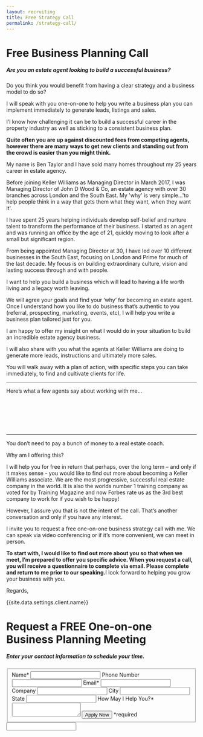 ```yaml
---
layout: recruiting
title: Free Strategy Call
permalink: /strategy-call/
---
```


<div class="recruiting-page"><h1 class="join-us">Free Business Planning Call</h1><h5 class="join-us-subtitle">Are you an estate agent looking to build a successful business?</h5><p>Do you think you would benefit from having a clear strategy and a business model to do so?</p><p>I will speak with you one-on-one to help you write a business plan you can implement immediately to generate leads, listings and sales.</p><p>I&rsquo;I know how challenging it can be to build a successful career in the property industry as well as sticking to a consistent business plan.</p><p><strong>Quite often you are up against discounted fees from competing agents, however there are many ways to get new clients and standing out from the crowd is easier than you might think.</strong></p><p>My name is Ben Taylor and I have sold many homes throughout my 25 years career in estate agency.</p><p>Before joining Keller Williams as Managing Director in March 2017, I was Managing Director of John D Wood & Co, an estate agency with over 30 branches across London and the South East. My 'why' is very simple...'to help people think in a way that gets them what they want, when they want it'. 
</p><!--base32-41xja839dthprxb4cmg76x3jc5u6atvt5nr6gvvmdxtjwu3mdnp209bx40-base32--><p>I have spent 25 years helping individuals develop self-belief and nurture talent to transform the performance of their business. I started as an agent and was running an office by the age of 21, quickly moving to look after a small but significant region.</p><p>From being appointed Managing Director at 30, I have led over 10 different businesses in the South East, focusing on London and Prime for much of the last decade. My focus is on building extraordinary culture, vision and lasting success through and with people.</p><p>I want to help you build a business which will lead to having a life worth living and a legacy worth leaving.</p><p>We will agree your goals and find your ‘why’ for becoming an estate agent. Once I understand how you like to do business that’s authentic to you (referral, prospecting, marketing, events, etc), I will help you write a business plan tailored just for you.</p><p>I am happy to offer my insight on what I would do in your situation to build an incredible estate agency business.</p><p>I will also share with you what the agents at Keller Williams are doing to generate more leads, instructions and ultimately more sales.</p><p>You will walk away with a plan of action, with specific steps you can take immediately, to find and cultivate clients for life.</p><hr /><div class="qanda"><p class="section-title">Here&rsquo;s what a few agents say about working with me&hellip;</p><p><span class="quote"></span><br /><span class="author"></span></p><p><span class="quote"></span><br /><span class="author"></span></p><p><span class="quote"></span><br /><span class="author"></span></p></div><hr /><p>You don&rsquo;t need to pay a bunch of money to a real estate coach.</p><p>Why am I offering this?</p><p>I will help you for free in return that perhaps, over the long term – and only if it makes sense - you would like to find out more about becoming a Keller Williams associate. We are the most progressive, successful real estate company in the world. It is also the worlds number 1 training company as voted for by Training Magazine and now Forbes rate us as the 3rd best company to work for if you wish to be happy!</p><p>However, I assure you that is not the intent of the call. That’s another conversation and only if you have any interest.</p><p>I invite you to request a free one-on-one business strategy call with me. We can speak via video conferencing or if it’s more convenient, we can meet in person.</p><p><strong>To start with, I would like to find out more about you so that when we meet, I’m prepared to offer you specific advice.  When you request a call, you will receive a questionnaire to complete via email. Please complete and return to me prior to our speaking.</strong>I look forward to helping you grow your business with you.</p><p>Regards,</p><p>{{site.data.settings.client.name}}</p><h1 class="join-us">Request a FREE One-on-one Business Planning Meeting</h1><h5 class="join-us-subtitle">Enter your contact information to schedule your time.</h5><form method="post" class="home-value cta-forms" action="http://formspree.io/{{site.data.settings.client.email}}" onsubmit="return setReturn()"><fieldset><label for="name">Name*</label> <input type="text" required="" name="name" /> <label for="phone">Phone Number </label> <input type="tel" name="phone" /> <label for="email">Email*</label> <input type="text" required="" name="email" /> <label for="company">Company </label> <input type="text" name="company" /> <label for="city">City </label> <input type="text" name="city" /> <label for="state">State </label> <input type="text" name="state" /> <label for="message">How May I Help You?* </label><textarea name="message" required=""></textarea> <input class="submit light-light" type="submit" value="Apply Now" name="submitrecruitingForm" /> <span class="asterisk">*required</span></fieldset><div class="hidden"><input type="hidden" value="{{site.data.settings.client.email}}" name="_to" /> <input type="hidden" value="Recruiting Contact Request Message From Your Vyral Careers and Training Video Blog" name="_subject" /> <input type="text" name="_gotcha" /></div></form></div>